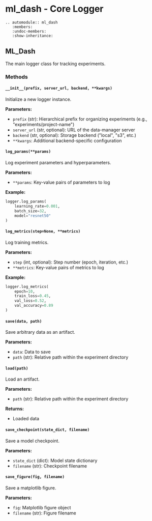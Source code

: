 # ml_dash - Core Logger

```{eval-rst}
.. automodule:: ml_dash
   :members:
   :undoc-members:
   :show-inheritance:
```

## ML_Dash

The main logger class for tracking experiments.

### Methods

#### `__init__(prefix, server_url, backend, **kwargs)`

Initialize a new logger instance.

**Parameters:**
- `prefix` (str): Hierarchical prefix for organizing experiments (e.g., "experiments/project-name")
- `server_url` (str, optional): URL of the data-manager server
- `backend` (str, optional): Storage backend ("local", "s3", etc.)
- `**kwargs`: Additional backend-specific configuration

#### `log_params(**params)`

Log experiment parameters and hyperparameters.

**Parameters:**
- `**params`: Key-value pairs of parameters to log

**Example:**
```python
logger.log_params(
    learning_rate=0.001,
    batch_size=32,
    model="resnet50"
)
```

#### `log_metrics(step=None, **metrics)`

Log training metrics.

**Parameters:**
- `step` (int, optional): Step number (epoch, iteration, etc.)
- `**metrics`: Key-value pairs of metrics to log

**Example:**
```python
logger.log_metrics(
    epoch=10,
    train_loss=0.45,
    val_loss=0.52,
    val_accuracy=0.89
)
```

#### `save(data, path)`

Save arbitrary data as an artifact.

**Parameters:**
- `data`: Data to save
- `path` (str): Relative path within the experiment directory

#### `load(path)`

Load an artifact.

**Parameters:**
- `path` (str): Relative path within the experiment directory

**Returns:**
- Loaded data

#### `save_checkpoint(state_dict, filename)`

Save a model checkpoint.

**Parameters:**
- `state_dict` (dict): Model state dictionary
- `filename` (str): Checkpoint filename

#### `save_figure(fig, filename)`

Save a matplotlib figure.

**Parameters:**
- `fig`: Matplotlib figure object
- `filename` (str): Figure filename
